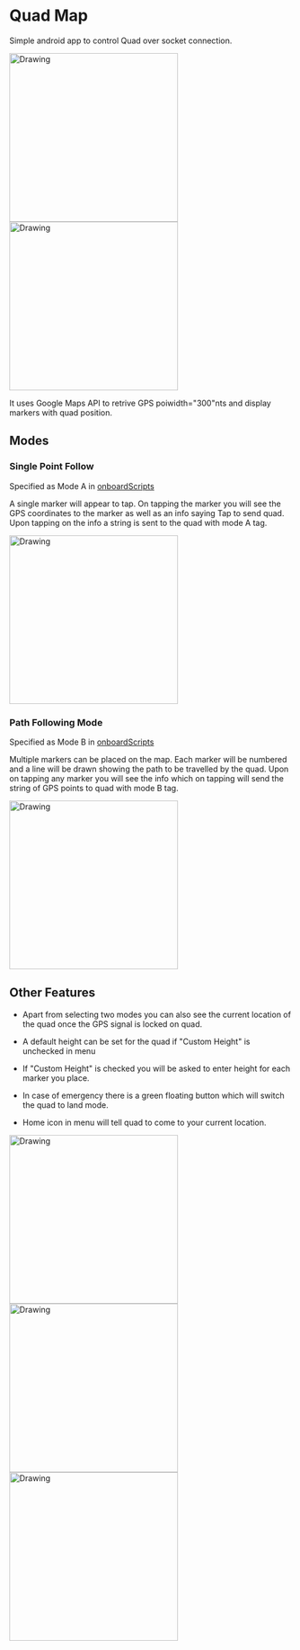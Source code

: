 # Quad Map

Simple android app to control Quad over socket connection.

<img src="https://github.com/ash-anand/QuadMap-android/raw/master/Screenshots/Screenshot_20170409-233557.png" alt="Drawing" width="300"/> 
<img src="https://github.com/ash-anand/QuadMap-android/raw/master/Screenshots/Screenshot_20170409-233641.png" alt="Drawing" width="300"/>

It uses Google Maps API to retrive GPS poiwidth="300"nts and display markers with quad position.

## Modes

### Single Point Follow

Specified as Mode A in [onboardScripts](https://github.com/ash-anand/onboardScripts) 

A single marker will appear to tap. On tapping the marker you will see the GPS coordinates to the marker as well as an info saying Tap to send quad. Upon tapping on the info a string is sent to the quad with mode A tag.

<img src="https://github.com/ash-anand/QuadMap-android/raw/master/Screenshots/Screenshot_20170409-233632.png" alt="Drawing" width="300"/>

### Path Following Mode

Specified as Mode B in [onboardScripts](https://github.com/ash-anand/onboardScripts) 

Multiple markers can be placed on the map. Each marker will be numbered and a line will be drawn showing the path to be  travelled by the quad. Upon on tapping any marker you will see the info which on tapping will send the string of GPS points to quad with mode B tag.


<img src="https://github.com/ash-anand/QuadMap-android/raw/master/Screenshots/Screenshot_20170409-233736.png" alt="Drawing" width="300"/>

## Other Features

* Apart from selecting two modes you can also see the current location of the quad once the GPS signal is locked on quad.


*  A default height can be set for the quad if "Custom Height" is unchecked in menu


* If "Custom Height" is checked you will be asked to enter height for each marker you place.


* In case of emergency there is a green floating button which will switch the quad to land mode.


* Home icon in menu will tell quad to come to your current location.

<img src="https://github.com/ash-anand/QuadMap-android/raw/master/Screenshots/Screenshot_20170409-233647.png" alt="Drawing" width="300"/>
<img src="https://github.com/ash-anand/QuadMap-android/raw/master/Screenshots/Screenshot_20170409-233708.png" alt="Drawing" width="300"/><img src="https://github.com/ash-anand/QuadMap-android/raw/master/Screenshots/Screenshot_20170409-233619.png" alt="Drawing" width="300"/>
